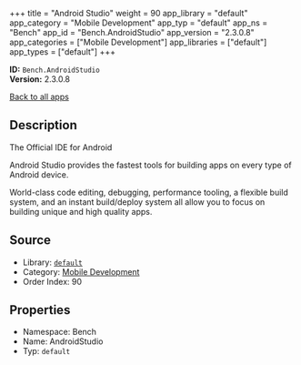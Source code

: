 ﻿+++
title = "Android Studio"
weight = 90
app_library = "default"
app_category = "Mobile Development"
app_typ = "default"
app_ns = "Bench"
app_id = "Bench.AndroidStudio"
app_version = "2.3.0.8"
app_categories = ["Mobile Development"]
app_libraries = ["default"]
app_types = ["default"]
+++

**ID:** `Bench.AndroidStudio`  
**Version:** 2.3.0.8  
<!--more-->

[Back to all apps](/apps/)

## Description
The Official IDE for Android

Android Studio provides the fastest tools for building apps on every type of Android device.

World-class code editing, debugging, performance tooling, a flexible build system, and an instant build/deploy system all allow you to focus on building unique and high quality apps.

## Source

* Library: [`default`](/app_libraries/default)
* Category: [Mobile Development](/app_categories/mobile-development)
* Order Index: 90

## Properties

* Namespace: Bench
* Name: AndroidStudio
* Typ: `default`

